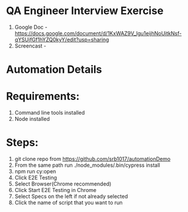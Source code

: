 # QA Engineer Interview Exercise

1. Google Doc - https://docs.google.com/document/d/1KxWAZ9V_lgu1eijhNoUitkNsf-qYSUjfGf1hYZQ0kyY/edit?usp=sharing
2. Screencast - 
# Automation Details

# Requirements:
1. Command line tools installed
2. Node installed

# Steps:
1. git clone repo from https://github.com/srb1017/automationDemo
2. From the same path run ./node_modules/.bin/cypress install
3. npm run cy:open
4. Click E2E Testing
5. Select Browser(Chrome recommended)
6. Click Start E2E Testing in Chrome
7. Select Specs on the left if not already selected
8. Click the name of script that you want to run